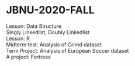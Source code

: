 # JBNU-2020-FALL

Lesson: Data Structure<br>
  Singly Linkedlist, Doubly Linkedlist<br>
Lesson: R<br>
  Midterm test: Analysis of Crimd dataset<br>
  Term Project: Analysis of European Soccer dataset<br>
A project: Fortress
